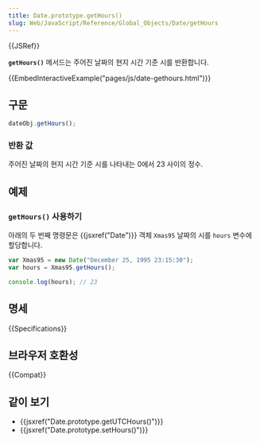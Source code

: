 ```yaml
---
title: Date.prototype.getHours()
slug: Web/JavaScript/Reference/Global_Objects/Date/getHours
---
```


{{JSRef}}

**`getHours()`** 메서드는 주어진 날짜의 현지 시간 기준 시를 반환합니다.

{{EmbedInteractiveExample("pages/js/date-gethours.html")}}

## 구문

```js
dateObj.getHours();
```

### 반환 값

주어진 날짜의 현지 시간 기준 시를 나타내는 0에서 23 사이의 정수.

## 예제

### `getHours()` 사용하기

아래의 두 번째 명령문은 {{jsxref("Date")}} 객체 `Xmas95` 날짜의 시를 `hours` 변수에 할당합니다.

```js
var Xmas95 = new Date("December 25, 1995 23:15:30");
var hours = Xmas95.getHours();

console.log(hours); // 23
```

## 명세

{{Specifications}}

## 브라우저 호환성

{{Compat}}

## 같이 보기

- {{jsxref("Date.prototype.getUTCHours()")}}
- {{jsxref("Date.prototype.setHours()")}}
